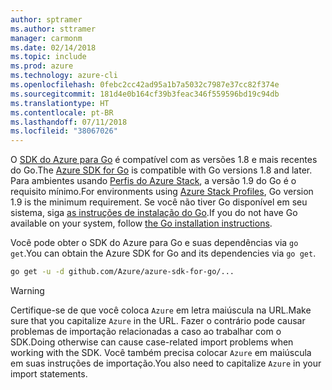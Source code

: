 ```yaml
---
author: sptramer
ms.author: sttramer
manager: carmonm
ms.date: 02/14/2018
ms.topic: include
ms.prod: azure
ms.technology: azure-cli
ms.openlocfilehash: 0febc2cc42ad95a1b7a5032c7987e37cc82f374e
ms.sourcegitcommit: 181d4e0b164cf39b3feac346f559596bd19c94db
ms.translationtype: HT
ms.contentlocale: pt-BR
ms.lasthandoff: 07/11/2018
ms.locfileid: "38067026"
---
```

<span data-ttu-id="b3039-101">O [SDK do Azure para Go](https://github.com/Azure/azure-sdk-for-go) é compatível com as versões 1.8 e mais recentes do Go.</span><span class="sxs-lookup"><span data-stu-id="b3039-101">The [Azure SDK for Go](https://github.com/Azure/azure-sdk-for-go) is compatible with Go versions 1.8 and later.</span></span> <span data-ttu-id="b3039-102">Para ambientes usando [Perfis do Azure Stack](https://docs.microsoft.com/azure/azure-stack/azure-stack-version-profiles), a versão 1.9 do Go é o requisito mínimo.</span><span class="sxs-lookup"><span data-stu-id="b3039-102">For environments using [Azure Stack Profiles](https://docs.microsoft.com/azure/azure-stack/azure-stack-version-profiles), Go version 1.9 is the minimum requirement.</span></span>
<span data-ttu-id="b3039-103">Se você não tiver Go disponível em seu sistema, siga [as instruções de instalação do Go](https://golang.org/doc/install).</span><span class="sxs-lookup"><span data-stu-id="b3039-103">If you do not have Go available on your system, follow [the Go installation instructions](https://golang.org/doc/install).</span></span>

<span data-ttu-id="b3039-104">Você pode obter o SDK do Azure para Go e suas dependências via `go get`.</span><span class="sxs-lookup"><span data-stu-id="b3039-104">You can obtain the Azure SDK for Go and its dependencies via `go get`.</span></span>

```bash
go get -u -d github.com/Azure/azure-sdk-for-go/...
```

> [!WARNING]
> <span data-ttu-id="b3039-105">Certifique-se de que você coloca `Azure` em letra maiúscula na URL.</span><span class="sxs-lookup"><span data-stu-id="b3039-105">Make sure that you capitalize `Azure` in the URL.</span></span> <span data-ttu-id="b3039-106">Fazer o contrário pode causar problemas de importação relacionadas a caso ao trabalhar com o SDK.</span><span class="sxs-lookup"><span data-stu-id="b3039-106">Doing otherwise can cause case-related import problems when working with the SDK.</span></span> <span data-ttu-id="b3039-107">Você também precisa colocar `Azure` em maiúscula em suas instruções de importação.</span><span class="sxs-lookup"><span data-stu-id="b3039-107">You also need to capitalize `Azure` in your import statements.</span></span>

